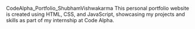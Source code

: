 CodeAlpha_Portfolio_ShubhamVishwakarma
This personal portfolio website is created using HTML, CSS, and JavaScript, showcasing my projects and skills as part of my internship at Code Alpha.
